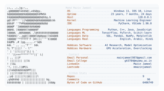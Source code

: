 <picture>
  <source srcset="https://raw.githubusercontent.com/mmazinjameel/mmazinjameel/main/dark_mode.svg?v=1751213485" media="(prefers-color-scheme: dark)">
  <img src="https://raw.githubusercontent.com/mmazinjameel/mmazinjameel/main/light_mode.svg?v=1751213485">
</picture>

